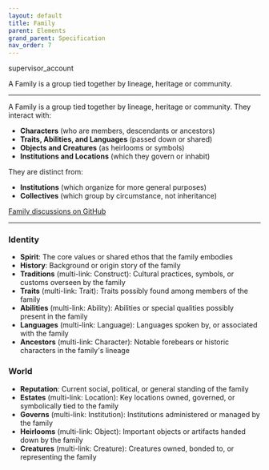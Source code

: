 ```yaml
---
layout: default
title: Family
parent: Elements
grand_parent: Specification
nav_order: 7
---
```


<span class="material-symbols-outlined">supervisor_account</span>

A Family is a group tied together by lineage, heritage or community.

--- 
  
A Family is a group tied together by lineage, heritage or community. They interact with:

- **Characters** (who are members, descendants or ancestors)
- **Traits, Abilities, and Languages** (passed down or shared)
- **Objects and Creatures** (as heirlooms or symbols)
- **Institutions and Locations** (which they govern or inhabit)

They are distinct from:

- **Institutions** (which organize for more general purposes)
- **Collectives** (which group by circumstance, not inheritance)

[Family discussions on GitHub](https://github.com/OnlyWorlds/OnlyWorlds/discussions/categories/family)

---
### Identity
- **Spirit**: The core values or shared ethos that the family embodies
- **History**: Background or origin story of the family
- **Traditions** (multi-link: Construct): Cultural practices, symbols, or customs overseen by the family
- **Traits** (multi-link: Trait): Traits possibly found among members of the family
- **Abilities** (multi-link: Ability): Abilities or special qualities possibly present in the family
- **Languages** (multi-link: Language): Languages spoken by, or associated with the family
- **Ancestors** (multi-link: Character): Notable forebears or historic characters in the family's lineage

### World
- **Reputation**: Current social, political, or general standing of the family
- **Estates** (multi-link: Location): Key locations owned, governed, or symbolically tied to the family
- **Governs** (multi-link: Institution): Institutions administered or managed by the family
- **Heirlooms** (multi-link: Object): Important objects or artifacts handed down by the family
- **Creatures** (multi-link: Creature): Creatures owned, bonded to, or representing the family

